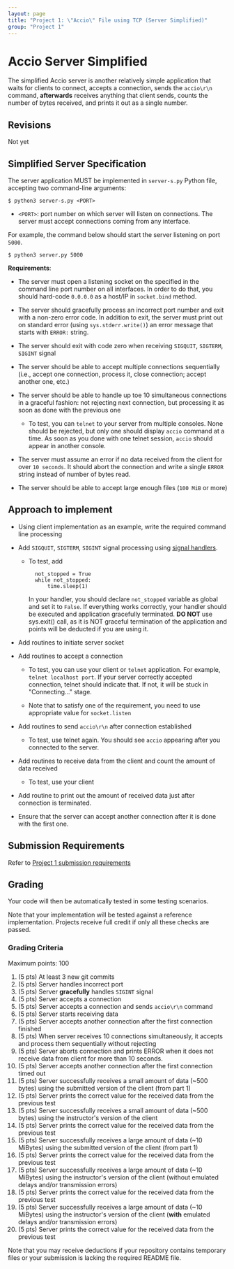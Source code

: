 ```yaml
---
layout: page
title: "Project 1: \"Accio\" File using TCP (Server Simplified)"
group: "Project 1"
---
```


# Accio Server Simplified

The simplified Accio server is another relatively simple application that waits for clients to connect, accepts a connection, sends the `accio\r\n` command, **afterwards** receives anything that client sends, counts the number of bytes received, and prints it out as a single number.

## Revisions

Not yet

## Simplified Server Specification

The server application MUST be implemented in `server-s.py` Python file, accepting two command-line arguments:

    $ python3 server-s.py <PORT>

- `<PORT>`: port number on which server will listen on connections.  The server must accept connections coming from any interface.

For example, the command below should start the server listening on port `5000`.

    $ python3 server.py 5000

**Requirements**:

- The server must open a listening socket on the specified in the command line port number on all interfaces. In order to do that, you should hard-code `0.0.0.0` as a host/IP in `socket.bind` method.

- The server should gracefully process an incorrect port number and exit with a non-zero error code.  In addition to exit, the server must print out on standard error (using `sys.stderr.write()`) an error message that starts with `ERROR:` string.

- The server should exit with code zero when receiving `SIGQUIT`, `SIGTERM`, `SIGINT` signal

- The server should be able to accept multiple connections sequentially (i.e., accept one connection, process it, close connection; accept another one, etc.)

- The server should be able to handle up toe 10 simultaneous connections in a graceful fashion: not rejecting next connection, but processing it as soon as done with the previous one

  * To test, you can `telnet` to your server from multiple consoles.  None should be rejected, but only one should display `accio` command at a time.  As soon as you done with one telnet session, `accio` should appear in another console.

- The server must assume an error if no data received from the client for over `10 seconds`.  It should abort the connection and write a single `ERROR` string instead of number of bytes read.

- The server should be able to accept large enough files (`100 MiB` or more)

## Approach to implement

- Using client implementation as an example, write the required command line processing

- Add `SIGQUIT`, `SIGTERM`, `SIGINT` signal processing using [signal handlers](https://docs.python.org/3/library/signal.html).

    * To test, add

            not_stopped = True
            while not_stopped:
                time.sleep(1)

      In your handler, you should declare `not_stopped` variable as global and set it to `False`.  If everything works correctly, your handler should be executed and application gracefully terminated.
      **DO NOT** use sys.exit() call, as it is NOT graceful termination of the application and points will be deducted if you are using it.

- Add routines to initiate server socket

- Add routines to accept a connection

    * To test, you can use your client or `telnet` application.  For example, `telnet localhost port`.  If your server correctly accepted connection, telnet should indicate that.  If not, it will be stuck in "Connecting..." stage.

    * Note that to satisfy one of the requirement, you need to use appropriate value for `socket.listen`

- Add routines to send `accio\r\n` after connection established

    * To test, use telnet again.  You should see `accio` appearing after you connected to the server.

- Add routines to receive data from the client and count the amount of data received

    * To test, use your client

- Add routine to print out the amount of received data just after connection is terminated.

- Ensure that the server can accept another connection after it is done with the first one.


## Submission Requirements

Refer to [Project 1 submission requirements](project-1.html#Genreral-Submission-Requirements)

## Grading

Your code will then be automatically tested in some testing scenarios.

Note that your implementation will be tested against a reference implementation. Projects receive full credit if only all these checks are passed.

### Grading Criteria

Maximum points: 100

1. (5 pts) At least 3 new git commits
1. (5 pts) Server handles incorrect port
1. (5 pts) Server **gracefully** handles `SIGINT` signal
1. (5 pts) Server accepts a connection
1. (5 pts) Server accepts a connection and sends `accio\r\n` command
1. (5 pts) Server starts receiving data
1. (5 pts) Server accepts another connection after the first connection finished
1. (5 pts) When server receives 10 connections simultaneously, it accepts and process them sequentially without rejecting
1. (5 pts) Server aborts connection and prints ERROR when it does not receive data from client for more than 10 seconds.
1. (5 pts) Server accepts another connection after the first connection timed out
1. (5 pts) Server successfully receives a small amount of data (~500 bytes) using the submitted version of the client (from part 1)
1. (5 pts) Server prints the correct value for the received data from the previous test
1. (5 pts) Server successfully receives a small amount of data (~500 bytes) using the instructor's version of the client
1. (5 pts) Server prints the correct value for the received data from the previous test
1. (5 pts) Server successfully receives a large amount of data (~10 MiBytes) using the submitted version of the client (from part 1)
1. (5 pts) Server prints the correct value for the received data from the previous test
1. (5 pts) Server successfully receives a large amount of data (~10 MiBytes) using the instructor's version of the client (without emulated delays and/or transmission errors)
1. (5 pts) Server prints the correct value for the received data from the previous test
1. (5 pts) Server successfully receives a large amount of data (~10 MiBytes) using the instructor's version of the client (**with** emulated delays and/or transmission errors)
1. (5 pts) Server prints the correct value for the received data from the previous test


Note that you may receive deductions if your repository contains temporary files or your submission is lacking the required README file.
